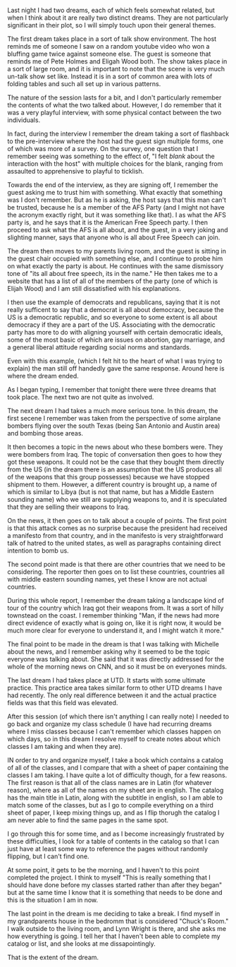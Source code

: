 Last night I had two dreams, each of which feels somewhat related, but when I
think about it are really two distinct dreams. They are not particularly
significant in their plot, so I will simply touch upon their general themes.

The first dream takes place in a sort of talk show environment. The host
reminds me of someone I saw on a random youtube video who won a bluffing game
twice against someone else. The guest is someone that reminds me of Pete Holmes
and Eligah Wood both. The show takes place in a sort of large room, and it is
important to note that the scene is very much un-talk show set like. Instead it
is in a sort of common area with lots of folding tables and such all set up in
various patterns.

The nature of the session lasts for a bit, and I don't particularly remember
the contents of what the two talked about. However, I do remember that it was a
very playful interview, with some physical contact between the two individuals.

In fact, during the interview I remember the dream taking a sort of flashback
to the pre-interview where the host had the guest sign multiple forms, one of
which was more of a survey. On the survey, one question that I remember seeing
was something to the effect of, "I felt *blank* about the interaction with the
host" with multiple choices for the blank, ranging from assaulted to
apprehensive to playful to ticklish.

Towards the end of the interview, as they are signing off, I remember the guest
asking me to trust him with something. What exactly that something was I don't
remember. But as he is asking, the host says that this man can't be trusted,
because he is a member of the AFS Party (and I might not have the acronym
exactly right, but it was something like that). I as what the AFS party is, and
he says that it is the American Free Speech party. I then proceed to ask what
the AFS is all about, and the guest, in a very joking and slighting manner,
says that anyone who is all about Free Speech can join.

The dream then moves to my parents living room, and the guest is sitting in the
guest chair occupied with something else, and I continue to probe him on what
exactly the party is about. He continues with the same dismissory tone of "its
all about free speech, its in the name." He then takes me to a website that has
a list of all of the members of the party (one of which is Elijah Wood) and I
am still dissatisfied with his explanations.

I then use the example of democrats and republicans, saying that it is not
really sufficent to say that a democrat is all about democracy, because the US
is a democratic republic, and so everyone to some extent is all about democracy
if they are a part of the US. Associating with the democratic party has more to
do with aligning yourself with certain democratic ideals, some of the most
basic of which are issues on abortion, gay marriage, and a general liberal
attitude regarding social norms and standards.

Even with this example, (which I felt hit to the heart of what I was trying to
explain) the man still off handedly gave the same response. Around here is
where the dream ended.

As I began typing, I remember that tonight there were three dreams that took
place. The next two are not quite as involved.

The next dream I had takes a much more serious tone. In this dream, the first
secene I remember was taken from the perspective of some airplane bombers
flying over the south Texas (being San Antonio and Austin area) and bombing
those areas.

It then becomes a topic in the news about who these bombers were. They were
bombers from Iraq. The topic of conversation then goes to how they got these
weapons. It could not be the case that they bought them directly from the US
(in the dream there is an assumption that the US produces all of the weapons
that this group possesses) because we have stopped shipment to them. However, a
different country is brought up, a name of which is similar to Libya (but is
not that name, but has a Middle Eastern sounding name) who we still are
supplying weapons to, and it is speculated that they are selling their weapons
to Iraq.

On the news, it then goes on to talk about a couple of points. The first point
is that this attack comes as no surprise because the president had received a
manifesto from that country, and in the manifesto is very straightforward talk
of hatred to the united states, as well as paragraphs containing direct
intention to bomb us.

The second point made is that there are other countries that we need to be
considering. The reporter then goes on to list these countries, countries all
with middle eastern sounding names, yet these I know are not actual countries.

During this whole report, I remember the dream taking a landscape kind of tour
of the country which Iraq got their weapons from. It was a sort of hilly
townstead on the coast. I remember thinking "Man, if the news had more direct
evidence of exactly what is going on, like it is right now, it would be much
more clear for everyone to understand it, and I might watch it more."

The final point to be made in the dream is that I was talking with Michelle
about the news, and I remember asking why it seemed to be the topic everyone
was talking about. She said that it was directly addressed for the whole of the
morning news on CNN, and so it must be on everyones minds.

The last dream I had takes place at UTD. It starts with some ultimate practice.
This practice area takes similar form to other UTD dreams I have had recently.
The only real difference between it and the actual practice fields was that
this field was elevated.

After this session (of which there isn't anything I can really note) I needed
to go back and organize my class schedule (I have had recurring dreams where I
miss classes because I can't remember which classes happen on which days, so in
this dream I resolve myself to create notes about which classes I am taking and
when they are).

IN order to try and organize myself, I take a book which contains a catalog of
all of the classes, and I compare that with a sheet of paper containing the
classes I am taking. I have quite a lot of difficulty though, for a few
reasons. The first reason is that all of the class names are in Latin (for
whatever reason), where as all of the names on my sheet are in english. The
catalog has the main title in Latin, along with the subtitle in english, so I
am able to match some of the classes, but as I go to compile everything on a
third sheet of paper, I keep mixing things up, and as I flip thorugh the
catalog I am never able to find the same pages in the same spot.

I go through this for some time, and as I become increasingly frustrated by
these difficulties, I look for a table of contents in the catalog so that I can
just have at least some way to reference the pages without randomly flipping,
but I can't find one.

At some point, it gets to be the morning, and I haven't to this point completed
the project. I think to myself "This is really something that I should have
done before my classes started rather than after they began" but at the same
time I know that it is something that needs to be done and this is the
situation I am in now.

The last point in the dream is me deciding to take a break. I find myself in my
grandparents house in the bedromm that is considered "Chuck's Room." I walk
outside to the living room, and Lynn Wright is there, and she asks me how
everything is going. I tell her that I haven't been able to complete my catalog
or list, and she looks at me dissapointingly.

That is the extent of the dream.

